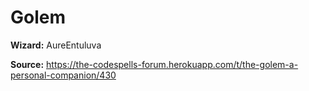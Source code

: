 # Golem

**Wizard:** AureEntuluva

**Source:** https://the-codespells-forum.herokuapp.com/t/the-golem-a-personal-companion/430
